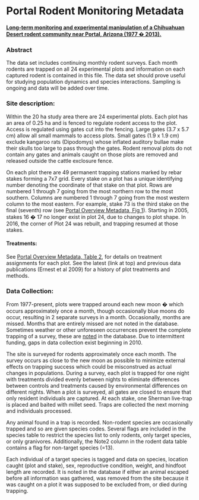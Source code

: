 # Portal Rodent Monitoring Metadata

[**Long-term monitoring and experimental manipulation of a Chihuahuan Desert rodent community near Portal, Arizona (1977 � 2013).**](http://onlinelibrary.wiley.com/doi/10.1890/15-2115.1/full)

### Abstract

The data set includes continuing monthly rodent surveys. Each month rodents are trapped on all 24 experimental plots and information on each captured rodent is contained in this file. The data set should prove useful for studying population dynamics and species interactions. Sampling is ongoing and data will be added over time.

### Site description: 

Within the 20 ha study area there are 24 experimental plots. Each plot has an area of 0.25 ha and is fenced to regulate rodent access to the plot. Access is regulated using gates cut into the fencing. Large gates (3.7 x 5.7 cm) allow all small mammals to access plots. Small gates (1.9 x 1.9 cm) exclude kangaroo rats (Dipodomys) whose inflated auditory bullae make their skulls too large to pass through the gates. Rodent removal plots do not contain any gates and animals caught on those plots are removed and released outside the cattle exclosure fence.

On each plot there are 49 permanent trapping stations marked by rebar stakes forming a 7x7 grid. Every stake on a plot has a unique identifying number denoting the coordinate of that stake on that plot. Rows are numbered 1 through 7 going from the most northern row to the most southern. Columns are numbered 1 through 7 going from the most western column to the most eastern. For example, stake 73 is the third stake on the final (seventh) row (see [Portal Overview Metadata, Fig 1](../SiteandMethods/Portal_Figure1.tif)). Starting in 2005, stakes 16 � 17 no longer exist in plot 24, due to changes to plot shape. In 2016, the corner of Plot 24 was rebuilt, and trapping resumed at those stakes.

#### Treatments: 

See [Portal Overview Metadata, Table 2](../SiteandMethods/Portal_plot_treatments.csv), for details on treatment assignments for each plot. See the latest (link at top) and previous data publications (Ernest et al 2009) for a history of plot treatments and methods.

### Data Collection: 

From 1977-present, plots were trapped around each new moon � which occurs approximately once a month, though occasionally blue moons do occur, resulting in 2 separate surveys in a month. Occasionally, months are missed. Months that are entirely missed are not noted in the database. Sometimes weather or other unforeseen occurrences prevent the complete trapping of a survey, these are [noted](Portal_rodent_datanotes.csv) in the database. Due to intermittent funding, gaps in data collection exist beginning in 2010.

The site is surveyed for rodents approximately once each month. The survey occurs as close to the new moon as possible to minimize external effects on trapping success which could be misconstrued as actual changes in populations. During a survey, each plot is trapped for one night with treatments divided evenly between nights to eliminate differences between controls and treatments caused by environmental differences on different nights. When a plot is surveyed, all gates are closed to ensure that only resident individuals are captured. At each stake, one Sherman live-trap is placed and baited with millet seed. Traps are collected the next morning and individuals processed.
 
Any animal found in a trap is recorded. Non-rodent species are occasionally trapped and so are given species codes. Several flags are included in the species table to restrict the species list to only rodents, only target species, or only granivores. Additionally, the Note2 column in the rodent data table contains a flag for non-target species (=13).

Each individual of a target species is tagged and data on species, location caught (plot and stake), sex, reproductive condition, weight, and hindfoot length are recorded. It is noted in the database if either an animal escaped before all information was gathered, was removed from the site because it was caught on a plot it was supposed to be excluded from, or died during trapping.

